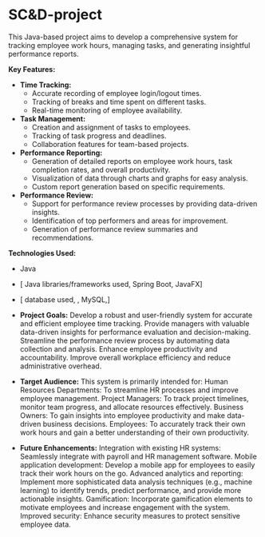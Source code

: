 # SC&D-project

This Java-based project aims to develop a comprehensive system for tracking employee work hours, managing tasks, and generating insightful performance reports. 

**Key Features:**

* **Time Tracking:**
    * Accurate recording of employee login/logout times.
    * Tracking of breaks and time spent on different tasks.
    * Real-time monitoring of employee availability.
* **Task Management:**
    * Creation and assignment of tasks to employees.
    * Tracking of task progress and deadlines.
    * Collaboration features for team-based projects.
* **Performance Reporting:**
    * Generation of detailed reports on employee work hours, task completion rates, and overall productivity.
    * Visualization of data through charts and graphs for easy analysis.
    * Custom report generation based on specific requirements.
* **Performance Review:**
    * Support for performance review processes by providing data-driven insights.
    * Identification of top performers and areas for improvement.
    * Generation of performance review summaries and recommendations.

**Technologies Used:**

* Java 
* [ Java libraries/frameworks used,  Spring Boot, JavaFX]
* [ database used, , MySQL,]


* **Project Goals:**
Develop a robust and user-friendly system for accurate and efficient employee time tracking.
Provide managers with valuable data-driven insights for performance evaluation and decision-making.
Streamline the performance review process by automating data collection and analysis.
Enhance employee productivity and accountability.
Improve overall workplace efficiency and reduce administrative overhead.

* **Target Audience:**
This system is primarily intended for:
Human Resources Departments: To streamline HR processes and improve employee management.
Project Managers: To track project timelines, monitor team progress, and allocate resources effectively.
Business Owners: To gain insights into employee productivity and make data-driven business decisions.
Employees: To accurately track their own work hours and gain a better understanding of their own productivity.


* **Future Enhancements:** 
Integration with existing HR systems: Seamlessly integrate with payroll and HR management software.
Mobile application development: Develop a mobile app for employees to easily track their work hours on the go.
Advanced analytics and reporting: Implement more sophisticated data analysis techniques (e.g., machine learning) to identify trends, predict performance, and provide more actionable insights.
Gamification: Incorporate gamification elements to motivate employees and increase engagement with the system.
Improved security: Enhance security measures to protect sensitive employee data.



